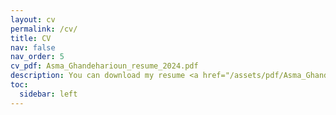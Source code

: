 ```yaml
---
layout: cv
permalink: /cv/
title: CV
nav: false
nav_order: 5
cv_pdf: Asma_Ghandeharioun_resume_2024.pdf
description: You can download my resume <a href="/assets/pdf/Asma_Ghandeharioun_resume_2024.pdf">here</a>. See more details below.
toc:
  sidebar: left
---
```

